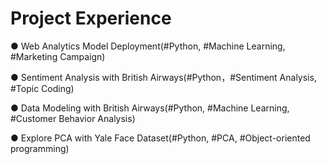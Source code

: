# Project Experience

● Web Analytics Model Deployment(#Python, #Machine Learning, #Marketing Campaign)

● Sentiment Analysis with British Airways(#Python，#Sentiment Analysis, #Topic Coding)

● Data Modeling with British Airways(#Python, #Machine Learning, #Customer Behavior Analysis)

● Explore PCA with Yale Face Dataset(#Python, #PCA, #Object-oriented programming)


